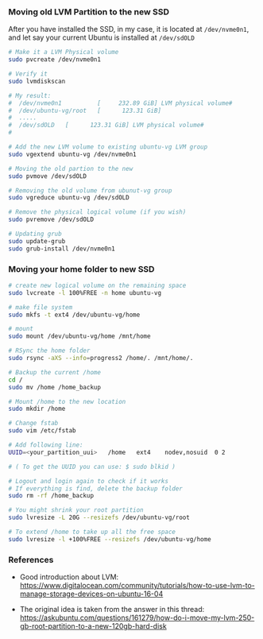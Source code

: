 ### Moving old LVM Partition to the new SSD

After you have installed the SSD, in my case, it is located at `/dev/nvme0n1`, and let say your current Ubuntu is installed at `/dev/sdOLD`

```bash
# Make it a LVM Physical volume
sudo pvcreate /dev/nvme0n1

# Verify it
sudo lvmdiskscan

# My result:
#  /dev/nvme0n1          [     232.89 GiB] LVM physical volume#
#  /dev/ubuntu-vg/root   [      123.31 GiB]
#  .....
#  /dev/sdOLD   [      123.31 GiB] LVM physical volume#
# 

# Add the new LVM volume to existing ubuntu-vg LVM group
sudo vgextend ubuntu-vg /dev/nvme0n1

# Moving the old partion to the new 
sudo pvmove /dev/sdOLD

# Removing the old volume from ubunut-vg group 
sudo vgreduce ubuntu-vg /dev/sdOLD

# Remove the physical logical volume (if you wish)
sudo pvremove /dev/sdOLD

# Updating grub
sudo update-grub
sudo grub-install /dev/nvme0n1
```

### Moving your home folder to new SSD

```bash
# create new logical volume on the remaining space
sudo lvcreate -l 100%FREE -n home ubuntu-vg

# make file system
sudo mkfs -t ext4 /dev/ubuntu-vg/home

# mount
sudo mount /dev/ubuntu-vg/home /mnt/home

# RSync the home folder
sudo rsync -aXS --info=progress2 /home/. /mnt/home/.

# Backup the current /home
cd /
sudo mv /home /home_backup

# Mount /home to the new location
sudo mkdir /home

# Change fstab
sudo vim /etc/fstab

# Add following line:
UUID=<your_partition_uui>   /home   ext4    nodev,nosuid  0 2

# ( To get the UUID you can use: $ sudo blkid )

# Logout and login again to check if it works
# If everything is find, delete the backup folder
sudo rm -rf /home_backup

# You might shrink your root partition
sudo lvresize -L 20G --resizefs /dev/ubuntu-vg/root

# To extend /home to take up all the free space
sudo lvresize -l +100%FREE --resizefs /dev/ubuntu-vg/home
```

### References

- Good introduction about LVM: https://www.digitalocean.com/community/tutorials/how-to-use-lvm-to-manage-storage-devices-on-ubuntu-16-04

- The original idea is taken from the answer in this thread: https://askubuntu.com/questions/161279/how-do-i-move-my-lvm-250-gb-root-partition-to-a-new-120gb-hard-disk

